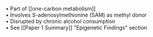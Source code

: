 • Part of [[one-carbon metabolism]]  
• Involves S-adenosylmethionine (SAM) as methyl donor  
• Disrupted by chronic alcohol consumption  
• See [[Paper 1 Summary]] "Epigenetic Findings" section